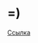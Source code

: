# =)
[Ссылка](https://github.com/alice768/Company/commit/0f0ecc59143acd2fa267331afa82f133ce53caee "Подсказка")
